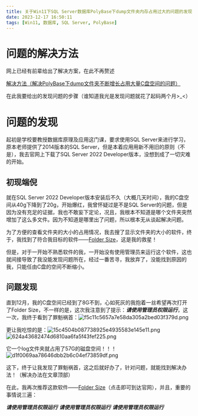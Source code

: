 ```yaml
---
title: 关于Win11下SQL Server数据库PolyBase下dump文件夹内存占用过大的问题的发现及解决过程
date: 2023-12-17 16:50:11
tags: [Win11, 数据库, SQL Server, PolyBase]
---
```

# 问题的解决方法
网上已经有前辈给出了解决方案，在此不再赘述

[解决方法（解决PolyBase下dump文件夹不断增长占用大量C盘空间的问题）](https://blog.csdn.net/qq_39847278/article/details/128140770)

在此我要给出的发现问题的步骤（谁知道我光是发现问题就花了起码两个月>_<）
# 问题的发现
起初是学校要教授数据库原理及应用这门课，要求使用SQL Server来进行学习，原本老师提供了2014版本的SQL Server，但是本着应用用新不用旧的原则（不是），我去官网上下载了SQL Server 2022 Developer版本，没想到成了一切灾难的开始。
## 初现端倪
就在SQL Server 2022 Developer版本安装后不久（大概几天时间），我的C盘空间从40g下降到了20g，开始爆红，我曾怀疑过是不是SQL Server的问题，但是因为没有充足的证据，我也不敢妄下定论，况且，我根本不知道是哪个文件夹突然增加了这么多文件。因为不知道是哪里出了问题，所以根本无从谈起解决问题。

为了方便的查看文件夹的大小的占用情况，我去搜了显示文件夹的大小的软件，终于，我找到了符合我目标的软件——[Folder Size](https://www.folder-size.com/ "下载链接")，这是我的救星！

但是，对于一开始不熟悉软件的我，一开始没有使用管理员来运行这个软件，这也就间接导致了我没能发现问题所在，经过一番苦寻，我放弃了，没能找到原因的我，只能任由C盘的空间不断缩小。
## 问题发现
直到12月，我的C盘空间已经到了8G不到，心如死灰的我抱着一丝希望再次打开了Folder Size，不一样的是，这次我注意到了提示：***请使用管理员权限运行***，这一次，我终于看到了罪魁祸首：![f5c11c5657a7e58da305a2bed03f379d.png](https://s2.loli.net/2023/12/17/vf7BHtZW1YDuEbq.png)

更让我吃惊的是：![15c4504b087738925e4935583e145e11.png](https://s2.loli.net/2023/12/17/RmyJG3T2Aej9t1B.png)![624a43682474d6810aa6fa5f43fef225.png](https://s2.loli.net/2023/12/17/uy2HcrLvSjmThPE.png)

它一个log文件夹就占用了57G的磁盘空间！！！
![d1f0069aa78646dbb2b6c04ef73859df.png](https://s2.loli.net/2023/12/17/b8NVUM4DR6agqQe.png)

这下，终于让我发现了罪魁祸首，这之后就好办了，针对问题，就能找到解决办法！（解决办法在文章顶部）

在此，我再次推荐这款软件——[Folder Size](https://www.folder-size.com/ "下载链接")（点击即可到达官网），并且，重要的事情说三遍：

***请使用管理员权限运行***
***请使用管理员权限运行***
***请使用管理员权限运行***